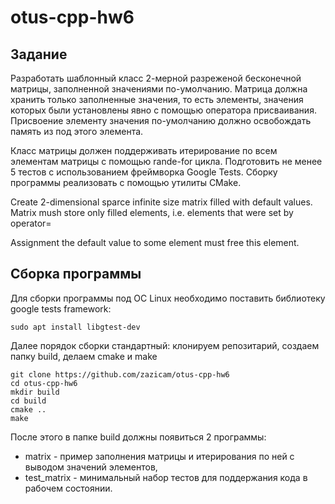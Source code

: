 # otus-cpp-hw6

## Задание
Разработать шаблонный класс 2-мерной разреженой бесконечной матрицы, заполненной значениями по-умолчанию.
Матрица должна хранить только заполненные значения, то есть элементы, значения которых были установлены явно с помощью оператора присваивания. Присвоение элементу значения по-умолчанию должно освобождать память из под этого элемента.

Класс матрицы должен поддерживать итерирование по всем элементам матрицы с помощью rande-for цикла.
Подготовить не менее 5 тестов с использованием фреймворка Google Tests. Сборку программы реализовать с помощью утилиты CMake.

Create 2-dimensional sparce infinite size matrix filled with
default values. Matrix mush store only filled elements, i.e.
elements that were set by operator=

Assignment the default value to some element must free this element.

## Сборка программы
Для сборки программы под ОС Linux необходимо поставить библиотеку google tests framework:
```
sudo apt install libgtest-dev
```

Далее порядок сборки стандартный: клонируем репозитарий, создаем папку build, делаем cmake и make
```
git clone https://github.com/zazicam/otus-cpp-hw6
cd otus-cpp-hw6
mkdir build
cd build
cmake ..
make
```

После этого в папке build должны появиться 2 программы: 
* matrix - пример заполнения матрицы и итерирования по ней с выводом значений элементов,
* test_matrix - минимальный набор тестов для поддержания кода в рабочем состоянии.


